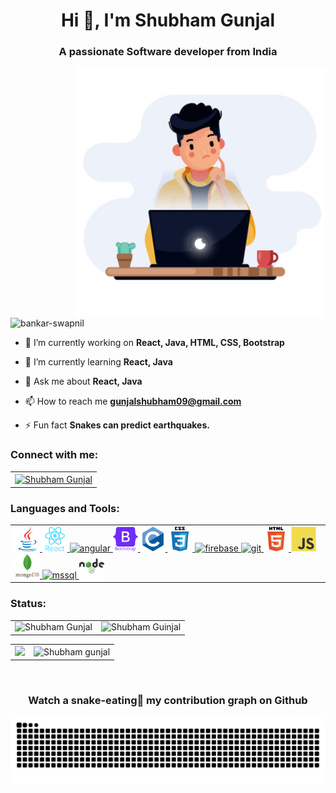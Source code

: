 <h1 align="center">Hi 👋, I'm Shubham Gunjal</h1>
<h3 align="center">A passionate Software developer from India</h3>
<img align="right" alt="Coding" width="400" src="https://github.com/shubhamgunjal09/shubhamgunjal09/blob/main/Shubham.gif">
<p align="left"> <img src="https://komarev.com/ghpvc/?username=bankar-swapnil&label=Profile%20views&color=0e75b6&style=flat" alt="bankar-swapnil" /> </p>

- 🔭 I’m currently working on **React, Java, HTML, CSS, Bootstrap**

- 🌱 I’m currently learning **React, Java**

- 💬 Ask me about **React, Java**

- 📫 How to reach me **gunjalshubham09@gmail.com**

- ⚡ Fun fact **Snakes can predict earthquakes.**

<h3 align="left">Connect with me:</h3>
<table>
  <tr>
    <td><a href="https://www.linkedin.com/in/shubham-gunjal-a3b757222/" target="blank"><img align="center" src="https://raw.githubusercontent.com/rahuldkjain/github-profile-readme-generator/master/src/images/icons/Social/linked-in-alt.svg" alt="Shubham Gunjal" height="30" width="40" /></a></td>
  </tr>
 </table>


<h3 align="left">Languages and Tools:</h3>
<table>
  <tr>
    <td><a href="https://www.javaprogramming.com/" target="_blank" rel="noreferrer"> <img src="https://raw.githubusercontent.com/devicons/devicon/master/icons/java/java-original.svg" alt="c" width="40" height="40"/></a><a href="https://angular.io" target="_blank" rel="noreferrer">  <img src="https://raw.githubusercontent.com/devicons/devicon/master/icons/react/react-original-wordmark.svg" alt="react" width="40" height="40"/> <img src="https://angular.io/assets/images/logos/angular/angular.svg" alt="angular" width="40" height="40"/> </a> <a href="https://getbootstrap.com" target="_blank" rel="noreferrer"> <img src="https://raw.githubusercontent.com/devicons/devicon/master/icons/bootstrap/bootstrap-plain-wordmark.svg" alt="bootstrap" width="40" height="40"/> </a> <a href="https://www.cprogramming.com/" target="_blank" rel="noreferrer"> <img src="https://raw.githubusercontent.com/devicons/devicon/master/icons/c/c-original.svg" alt="c" width="40" height="40"/> </a> <a href="https://www.w3schools.com/css/" target="_blank" rel="noreferrer"> <img src="https://raw.githubusercontent.com/devicons/devicon/master/icons/css3/css3-original-wordmark.svg" alt="css3" width="40" height="40"/> </a> <a href="https://firebase.google.com/" target="_blank" rel="noreferrer"> <img src="https://www.vectorlogo.zone/logos/firebase/firebase-icon.svg" alt="firebase" width="40" height="40"/> </a> <a href="https://git-scm.com/" target="_blank" rel="noreferrer"> <img src="https://www.vectorlogo.zone/logos/git-scm/git-scm-icon.svg" alt="git" width="40" height="40"/> </a> <a href="https://www.w3.org/html/" target="_blank" rel="noreferrer"> <img src="https://raw.githubusercontent.com/devicons/devicon/master/icons/html5/html5-original-wordmark.svg" alt="html5" width="40" height="40"/> </a> <a href="https://developer.mozilla.org/en-US/docs/Web/JavaScript" target="_blank" rel="noreferrer"> <img src="https://raw.githubusercontent.com/devicons/devicon/master/icons/javascript/javascript-original.svg" alt="javascript" width="40" height="40"/> </a> <a href="https://www.mongodb.com/" target="_blank" rel="noreferrer"> <img src="https://raw.githubusercontent.com/devicons/devicon/master/icons/mongodb/mongodb-original-wordmark.svg" alt="mongodb" width="40" height="40"/> </a> <a href="https://www.microsoft.com/en-us/sql-server" target="_blank" rel="noreferrer"> <img src="https://www.svgrepo.com/show/303229/microsoft-sql-server-logo.svg" alt="mssql" width="40" height="40"/> </a> <a href="https://nodejs.org" target="_blank" rel="noreferrer"> <img src="https://raw.githubusercontent.com/devicons/devicon/master/icons/nodejs/nodejs-original-wordmark.svg" alt="nodejs" width="40" height="40"/></a>
    </td>
  </tr>
 </table>
 

<h3 align="left">Status:</h3>
<table>
  <tr>
    <td><img  width="100%" 
             src="https://github-readme-stats-sigma-five.vercel.app/api?username=bankar-swapnil&show_icons=true&locale=en&theme=github_dark&show_icons=true" alt="Shubham Gunjal" /></td>
    <td><img   width="100%" src="https://github-readme-stats-sigma-five.vercel.app/api/top-langs?username=DShubham-Gunjal&show_icons=true&locale=en&layout=compact&theme=github_dark&show_icons=true" alt="Shubham Guinjal" /></td>

  </tr>
 </table>
 
 <table>
  <tr>
    <td><img  src="https://github-profile-summary-cards.vercel.app/api/cards/profile-details?username=Bankar-Swapnil&theme=github_dark&show_icons=true" /></td>
    <td><img align="center" src="https://github-readme-streak-stats.herokuapp.com/?user=bankar-swapnil&theme=github_dark&show_icons=true" alt="Shubham gunjal" /></td>
  </tr>
 </table>
 


<p>&nbsp; &nbsp; &nbsp; &nbsp; &nbsp; &nbsp; &nbsp; &nbsp; &nbsp; &nbsp; &nbsp; &nbsp; &nbsp; &nbsp; &nbsp; &nbsp; &nbsp; &nbsp; &nbsp;
  <h3 align="center">Watch a snake-eating🐍 my contribution graph on Github</h3>
  <kbd> <img align="cenetr" alt="Coding" width="900" src="https://github.com/shubhamgunjal09/shubhamgunjal09/blob/main/github-contribution-grid-snake-dark.svg"></kbd> 
 </p>
